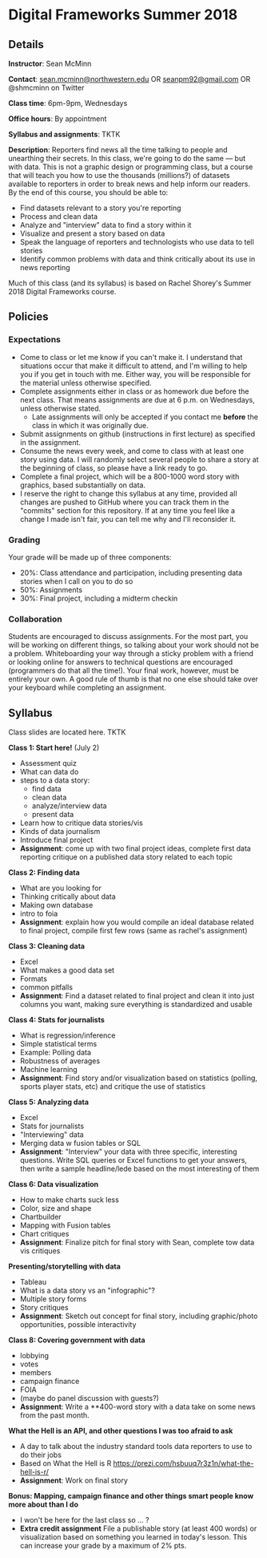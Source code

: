 # Digital Frameworks Summer 2018

## Details

**Instructor**: Sean McMinn

**Contact**: sean.mcminn@northwestern.edu OR seanpm92@gmail.com OR @shmcminn on Twitter

**Class time**: 6pm-9pm, Wednesdays

**Office hours**: By appointment

**Syllabus and assignments**: TKTK

**Description**: Reporters find news all the time talking to people and unearthing their secrets. In this class, we're going to do the same — but with data. This is not a graphic design or programming class, but a course that will teach you how to use the thousands (millions?) of datasets available to reporters in order to break news and help inform our readers. By the end of this course, you should be able to:

* Find datasets relevant to a story you're reporting
* Process and clean data
* Analyze and "interview" data to find a story within it
* Visualize and present a story based on data
* Speak the language of reporters and technologists who use data to tell stories
* Identify common problems with data and think critically about its use in news reporting

Much of this class (and its syllabus) is based on Rachel Shorey's Summer 2018 Digital Frameworks course.


## Policies

### Expectations

* Come to class or let me know if you can't make it. I understand that situations occur that make it difficult to attend, and I'm willing to help you if you get in touch with me. Either way, you will be responsible for the material unless otherwise specified.
* Complete assignments either in class or as homework due before the next class. That means assignments are due at 6 p.m. on Wednesdays, unless otherwise stated.
   * Late assignments will only be accepted if you contact me **before** the class in which it was originally due. 
* Submit assignments on github (instructions in first lecture) as specified in the assignment.
* Consume the news every week, and come to class with at least one story using data. I will randomly select several people to share a story at the beginning of class, so please have a link ready to go.
* Complete a final project, which will be a 800-1000 word story with graphics, based substantially on data. 
* I reserve the right to change this syllabus at any time, provided all changes are pushed to GitHub where you can track them in the "commits" section for this repository. If at any time you feel like a change I made isn't fair, you can tell me why and I'll reconsider it.


### Grading

Your grade will be made up of three components:

* 20%: Class attendance and participation, including presenting data stories when I call on you to do so
* 50%: Assignments
* 30%: Final project, including a midterm checkin

### Collaboration

Students are encouraged to discuss assignments. For the most part, you will be working on different things, so talking about your work should not be a problem. Whiteboarding your way through a sticky problem with a friend or looking online for answers to technical questions are encouraged (programmers do that all the time!). Your final work, however, must be entirely your own. A good rule of thumb is that no one else should take over your keyboard while completing an assignment.

## Syllabus

Class slides are located here. TKTK

**Class 1: Start here!** (July 2)
* Assessment quiz
* What can data do
* steps to a data story:
   * find data
   * clean data
   * analyze/interview data
   * present data
* Learn how to critique data stories/vis
* Kinds of data journalism
* Introduce final project
* **Assignment**: come up with two final project ideas, complete first data reporting critique on a published data story related to each topic

**Class 2: Finding data**
* What are you looking for
* Thinking critically about data
* Making own database
* intro to foia
* **Assignment**: explain how you would compile an ideal database related to final project, compile first few rows (same as rachel's assignment)

**Class 3: Cleaning data**
* Excel
* What makes a good data set
* Formats
* common pitfalls
* **Assignment**: Find a dataset related to final project and clean it into just columns you want, making sure everything is standardized and usable

**Class 4: Stats for journalists**
* What is regression/inference
* Simple statistical terms
* Example: Polling data
* Robustness of averages
* Machine learning
* **Assignment**: Find story and/or visualization based on statistics (polling, sports player stats, etc) and critique the use of statistics

**Class 5: Analyzing data** 
* Excel
* Stats for journalists
* "Interviewing" data
* Merging data w fusion tables or SQL
* **Assignment**: "Interview" your data with three specific, interesting questions. Write SQL queries or Excel functions to get your answers, then write a sample headline/lede based on the most interesting of them

**Class 6: Data visualization**
* How to make charts suck less
* Color, size and shape
* Chartbuilder
* Mapping with Fusion tables
* Chart critiques
* **Assignment**: Finalize pitch for final story with Sean, complete tow data vis critiques

**Presenting/storytelling with data**
* Tableau
* What is a data story vs an "infographic"?
* Multiple story forms
* Story critiques
* **Assignment**: Sketch out concept for final story, including graphic/photo opportunities, possible interactivity

**Class 8: Covering government with data**
* lobbying
* votes
* members
* campaign finance
* FOIA
* (maybe do panel discussion with guests?)
* **Assignment**: Write a **400-word story with a data take on some news from the past month. 

**What the Hell is an API, and other questions I was too afraid to ask** 
* A day to talk about the industry standard tools data reporters to use to do their jobs
* Based on What the Hell is R https://prezi.com/hsbuuq7r3z1n/what-the-hell-is-r/
* **Assignment**: Work on final story

**Bonus: Mapping, campaign finance and other things smart people know more about than I do**
* I won't be here for the last class so ... ? 
* **Extra credit assignment** File a publishable story (at least 400 words) or visualization based on something you learned in today's lesson. This can increase your grade by a maximum of 2% pts.
